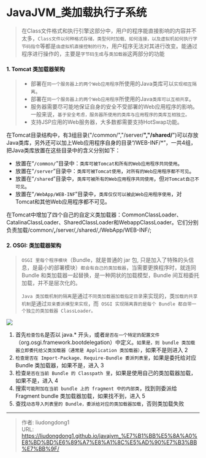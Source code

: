 # JavaJVM_类加载执行子系统


> 在Class文件格式和执行引擎这部分中，用户的程序能直接影响的内容并不太多，`Class文件以何种格式存储，类型何时加载、如何连接，以及虚拟机如何执行字节码指令`等都是`由虚拟机直接控制的行为`，用户程序无法对其进行改变。能通过程序进行操作的，主要是`字节码生成`与`类加载器`这两部分的功能

#### 1. Tomcat 类加载器架构

> - 部署在`同一个服务器上的两个Web应用程序`所使用的Java类库可以`实现相互隔离`。
> - 部署在`同一个服务器上的两个Web应用程序`所使用的Java`类库可以互相共享`。
> - 服务器需要尽可能地保证自身的安全不受部署的Web应用程序的影响。一般来说，`基于安全考虑，服务器所使用的类库与应用程序的类库互相独立。`
> - 支持JSP应用的Web服务器，大多数都需要支持HotSwap功能。

在Tomcat目录结构中，有3组目录("/common/","/server/**","/shared/**")可以存放Java类库，另外还可以加上Web应用程序自身的目录“/WEB-INF/*”，一共4组，把Java类库放置在这些目录中的含义分别如下：

- 放置在“`/common/`”目录中：`类库可被Tomcat和所有的Web应用程序共同使用`。
- 放置在“`/server`”目录中：`类库可被Tomcat使用`，`对所有的Web应用程序都不可见`。
- 放置在“`/shared`”目录中，`类库可被所有的Web应用程序共同使用`，但`对Tomcat自己不可见`。
- 放置在“`/WebApp/WEB-INF`”目录中，`类库仅仅可以被此Web应用程序使用`，对Tomcat和其他Web应用程序都不可见。

在Tomcat中增加了四个自己的自定义类加载器：CommonClassLoader、CatalinaClassLoader、SharedClassLoader和WebappClassLoader。它们分别负责加载/common/**,**/server/,/shared/,/WebApp/WEB-INF/;

#### 2. OSGI: 类加载器架构

> `OSGI 里每个程序模块`（Bundle，就是普通的 jar 包, 只是加入了特殊的头信息，是最小的部署模块）`都会有自己的类加载器`，当需要更换程序时，就连同 Bundle 和类加载器一起替换，是一种网状的加载模型，Bundle 间互相委托加载，并不是层次化的。
>
> `Java 类加载机制的隔离`是通过`不同类加载器加载指定目录`来实现的，类`加载的共享机制`是通过`双亲委派模型来实现`，而` OSGI 实现隔离靠的是每个 Bundle 都自带一个独立的类加载器 ClassLoader。`

![](https://lddpicture.oss-cn-beijing.aliyuncs.com/picture/image-20210729080551553.png)

1. 首先`检查包名`是否以 java.* 开头，或者`是否在一个特定的配置文件`（org.osgi.framework.bootdelegation）中定义。`如果是，则 bundle 类加载器立即委托给父类加载器（通常是 Application 类加载器）`，如果不是则进入 2
2. `检查是否在 Import-Package、Require-Bundle 委派列表里`，如果是委托给对应 Bundle 类加载器，如果不是，进入 3
3. 检查`是否在当前 Bundle 的 Classpath 里`，如果是使用自己的类加载器加载，如果不是，进入 4
4. 搜索`可能附加在当前 bundle 上的 fragment 中的内部类`，找到则委派给 Fragment bundle 类加载器加载，如果找不到，进入 5
5. 查找`动态导入列表里的 Bundle，委派给对应的类加载器加载`，否则类加载失败



---

> 作者: liudongdong1  
> URL: https://liudongdong1.github.io/javajvm_%E7%B1%BB%E5%8A%A0%E8%BD%BD%E6%89%A7%E8%A1%8C%E5%AD%90%E7%B3%BB%E7%BB%9F/  


